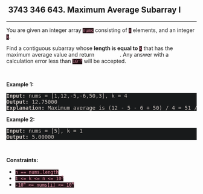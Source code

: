 <h2> 3743 346
643. Maximum Average Subarray I</h2><hr><div style="border-color: rgba(140, 122, 115, 0.65) !important;"><p style="border-color: rgba(140, 122, 115, 0.65) !important;">You are given an integer array <code style="background-color: rgb(36, 17, 22) !important; color: rgb(236, 153, 174) !important; border-color: rgb(171, 35, 69) !important;">nums</code> consisting of <code style="background-color: rgb(36, 17, 22) !important; color: rgb(236, 153, 174) !important; border-color: rgb(171, 35, 69) !important;">n</code> elements, and an integer <code style="background-color: rgb(36, 17, 22) !important; color: rgb(236, 153, 174) !important; border-color: rgb(171, 35, 69) !important;">k</code>.</p>

<p style="border-color: rgba(140, 122, 115, 0.65) !important;">Find a contiguous subarray whose <strong style="border-color: rgba(140, 122, 115, 0.65) !important;">length is equal to</strong> <code style="background-color: rgb(36, 17, 22) !important; color: rgb(236, 153, 174) !important; border-color: rgb(171, 35, 69) !important;">k</code> that has the maximum average value and return <em style="color: rgba(255, 255, 255, 0.65) !important; border-color: rgba(140, 122, 115, 0.65) !important;">this value</em>. Any answer with a calculation error less than <code style="background-color: rgb(36, 17, 22) !important; color: rgb(236, 153, 174) !important; border-color: rgb(171, 35, 69) !important;">10<sup style="border-color: rgb(171, 35, 69) !important;">-5</sup></code> will be accepted.</p>

<p style="border-color: rgba(140, 122, 115, 0.65) !important;">&nbsp;</p>
<p style="border-color: rgba(140, 122, 115, 0.65) !important;"><strong class="example" style="border-color: rgba(140, 122, 115, 0.65) !important;">Example 1:</strong></p>

<pre style="background-color: rgb(24, 26, 27) !important; color: rgb(200, 192, 188) !important; border-color: rgb(126, 109, 103) !important;"><strong style="border-color: rgb(112, 97, 92) !important;">Input:</strong> nums = [1,12,-5,-6,50,3], k = 4
<strong style="border-color: rgb(112, 97, 92) !important;">Output:</strong> 12.75000
<strong style="border-color: rgb(112, 97, 92) !important;">Explanation:</strong> Maximum average is (12 - 5 - 6 + 50) / 4 = 51 / 4 = 12.75
</pre>

<p style="border-color: rgba(140, 122, 115, 0.65) !important;"><strong class="example" style="border-color: rgba(140, 122, 115, 0.65) !important;">Example 2:</strong></p>

<pre style="background-color: rgb(24, 26, 27) !important; color: rgb(200, 192, 188) !important; border-color: rgb(126, 109, 103) !important;"><strong style="border-color: rgb(112, 97, 92) !important;">Input:</strong> nums = [5], k = 1
<strong style="border-color: rgb(112, 97, 92) !important;">Output:</strong> 5.00000
</pre>

<p style="border-color: rgba(140, 122, 115, 0.65) !important;">&nbsp;</p>
<p style="border-color: rgba(140, 122, 115, 0.65) !important;"><strong style="border-color: rgba(140, 122, 115, 0.65) !important;">Constraints:</strong></p>

<ul style="border-color: rgba(140, 122, 115, 0.65) !important;">
	<li style="border-color: rgba(140, 122, 115, 0.65) !important;"><code style="background-color: rgb(36, 17, 22) !important; color: rgb(236, 153, 174) !important; border-color: rgb(171, 35, 69) !important;">n == nums.length</code></li>
	<li style="border-color: rgba(140, 122, 115, 0.65) !important;"><code style="background-color: rgb(36, 17, 22) !important; color: rgb(236, 153, 174) !important; border-color: rgb(171, 35, 69) !important;">1 &lt;= k &lt;= n &lt;= 10<sup style="border-color: rgb(171, 35, 69) !important;">5</sup></code></li>
	<li style="border-color: rgba(140, 122, 115, 0.65) !important;"><code style="background-color: rgb(36, 17, 22) !important; color: rgb(236, 153, 174) !important; border-color: rgb(171, 35, 69) !important;">-10<sup style="border-color: rgb(171, 35, 69) !important;">4</sup> &lt;= nums[i] &lt;= 10<sup style="border-color: rgb(171, 35, 69) !important;">4</sup></code></li>
</ul>
</div>